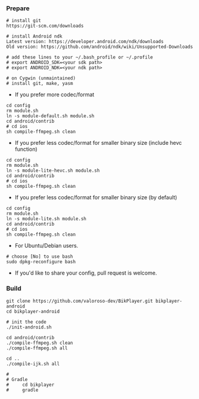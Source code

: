 ### Prepare
```
# install git
https://git-scm.com/downloads

# install Android ndk
Latest version: https://developer.android.com/ndk/downloads
Old version: https://github.com/android/ndk/wiki/Unsupported-Downloads

# add these lines to your ~/.bash_profile or ~/.profile
# export ANDROID_SDK=<your sdk path>
# export ANDROID_NDK=<your ndk path>

# on Cygwin (unmaintained)
# install git, make, yasm
```

- If you prefer more codec/format
```
cd config
rm module.sh
ln -s module-default.sh module.sh
cd android/contrib
# cd ios
sh compile-ffmpeg.sh clean
```

- If you prefer less codec/format for smaller binary size (include hevc function)
```
cd config
rm module.sh
ln -s module-lite-hevc.sh module.sh
cd android/contrib
# cd ios
sh compile-ffmpeg.sh clean
```

- If you prefer less codec/format for smaller binary size (by default)
```
cd config
rm module.sh
ln -s module-lite.sh module.sh
cd android/contrib
# cd ios
sh compile-ffmpeg.sh clean
```

- For Ubuntu/Debian users.
```
# choose [No] to use bash
sudo dpkg-reconfigure bash
```

- If you'd like to share your config, pull request is welcome.

### Build
```
git clone https://github.com/valoroso-dev/BikPlayer.git bikplayer-android
cd bikplayer-android

# init the code
./init-android.sh

cd android/contrib
./compile-ffmpeg.sh clean
./compile-ffmpeg.sh all

cd ..
./compile-ijk.sh all

#
# Gradle
#     cd bikplayer
#     gradle

```